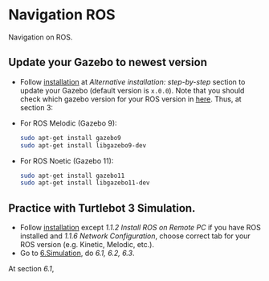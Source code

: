 # Navigation ROS
Navigation on ROS.

## Update your Gazebo to newest version
* Follow [installation](https://classic.gazebosim.org/tutorials?tut=install_ubuntu) at *Alternative installation: step-by-step* section to update your Gazebo (default version is `x.0.0`). Note that you should check which gazebo version for your ROS version in [here](https://classic.gazebosim.org/tutorials?tut=ros_wrapper_versions&cat=connect_ros). Thus, at section 3: 

* For ROS Melodic (Gazebo 9):
  ```sh
  sudo apt-get install gazebo9
  sudo apt-get install libgazebo9-dev
  ```
* For ROS Noetic (Gazebo 11):
  ```sh
  sudo apt-get install gazebo11
  sudo apt-get install libgazebo11-dev
  ```

## Practice with Turtlebot 3 Simulation.
* Follow [installation](https://emanual.robotis.com/docs/en/platform/turtlebot3/quick-start/#pc-setup) except *1.1.2 Install ROS on Remote PC* if you have ROS installed and *1.1.6 Network Configuration*, choose correct tab for your ROS version (e.g. Kinetic, Melodic, etc.).
* Go to [6.Simulation](https://emanual.robotis.com/docs/en/platform/turtlebot3/simulation/), do *6.1, 6.2, 6.3*.

At section *6.1*, 

